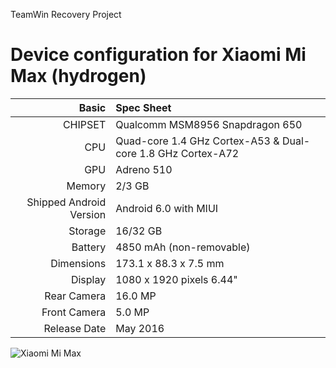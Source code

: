 TeamWin Recovery Project

Device configuration for Xiaomi Mi Max (hydrogen)
=====================================

Basic   | Spec Sheet
-------:|:-------------------------
CHIPSET | Qualcomm MSM8956 Snapdragon 650
CPU     | Quad-core 1.4 GHz Cortex-A53 & Dual-core 1.8 GHz Cortex-A72
GPU     | Adreno 510
Memory  | 2/3 GB
Shipped Android Version | Android 6.0 with MIUI
Storage | 16/32 GB
Battery | 4850 mAh (non-removable)
Dimensions | 173.1 x 88.3 x 7.5 mm
Display | 1080 x 1920 pixels 6.44"
Rear Camera  | 16.0 MP
Front Camera | 5.0 MP
Release Date | May 2016

![Xiaomi Mi Max](http://cdn2.gsmarena.com/vv/pics/xiaomi/xiaomi-mi-max--1.jpg "Xiaomi Mi Max")
